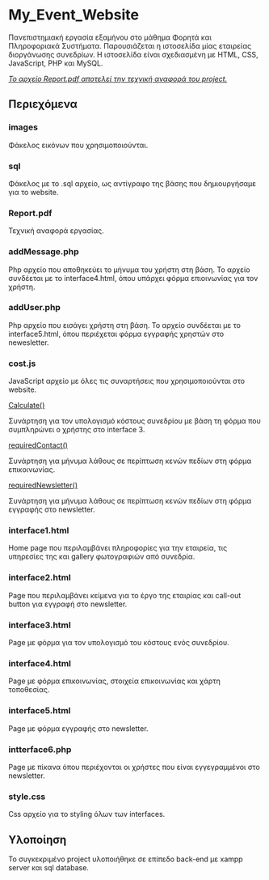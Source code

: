 # My_Event_Website
Πανεπιστημιακή εργασία εξαμήνου στο μάθημα Φορητά και Πληροφοριακά Συστήματα. Παρουσιάζεται η ιστοσελίδα μίας εταιρείας διοργάνωσης συνεδρίων. Η ιστοσελίδα είναι σχεδιασμένη με HTML, CSS, JavaScript, PHP και MySQL. 

*[Το αρχείο Report.pdf αποτελεί την τεχνική αναφορά του project.](https://github.com/MaryKroustali/My_Event_Website/Report.pdf)*

## Περιεχόμενα
### images

Φάκελος εικόνων που χρησιμοποιούνται.

### sql
Φάκελος με το .sql αρχείο, ως αντίγραφο της βάσης που δημιουργήσαμε για το website. 

### Report.pdf
Τεχνική αναφορά εργασίας.

### addMessage.php
Php αρχείο που αποθηκεύει το μήνυμα του χρήστη στη βάση. Το αρχείο συνδέεται με το interface4.html, όπου υπάρχει φόρμα επιοινωνίας για τον χρήστη.

### addUser.php
Php αρχείο που εισάγει χρήστη στη βάση. Το αρχείο συνδέεται με το interface5.html, όπου περιέχεται φόρμα εγγραφής χρηστών στο newesletter. 

### cost.js 
JavaScript αρχείο με όλες τις συναρτήσεις που χρησιμοποιούνται στο website. 

<ins>Calculate()</ins> 

Συνάρτηση για τον υπολογισμό κόστους συνεδρίου με βάση τη φόρμα που συμπληρώνει ο χρήστης στο interface 3.

<ins>requiredContact()</ins>

Συνάρτηση για μήνυμα λάθους σε περίπτωση κενών πεδίων στη φόρμα επικοινωνίας.

<ins>requiredNewsletter()</ins>

Συνάρτηση για μήνυμα λάθους σε περίπτωση κενών πεδίων στη φόρμα εγγραφής στο newsletter.

### interface1.html
Home page που περιλαμβάνει πληροφορίες για την εταιρεία, τις υπηρεσίες της και gallery φωτογραφιών από συνεδρία.

### interface2.html
Page που περιλαμβάνει κείμενα για το έργο της εταιρίας και call-out button για εγγραφή στο newsletter.

### interface3.html
Page με φόρμα για τον υπολογισμό του κόστους ενός συνεδρίου.

### interface4.html 
Page με φόρμα επικοινωνίας, στοιχεία επικοινωνίας και χάρτη τοποθεσίας.

### interface5.html
Page με φόρμα εγγραφής στο newsletter.

### intterface6.php
Page με πίκανα όπου περιέχονται οι χρήστες που είναι εγγεγραμμένοι στο newsletter.

### style.css
Css αρχείο για το styling όλων των interfaces. 

## Υλοποίηση 
Το συγκεκριμένο project υλοποιήθηκε σε επίπεδο back-end με xampp server και sql database.
